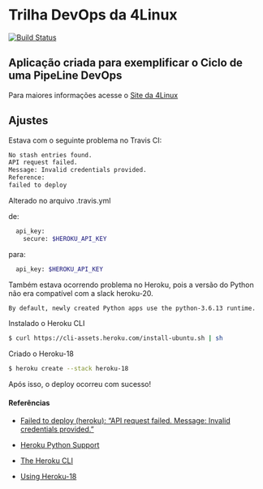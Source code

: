 # Trilha DevOps da 4Linux

<!-- Altere a Flag abaixo com sua URL do Travis -->
[![Build Status](https://travis-ci.com/gpohren/DevOpsLab-HelloWorld.svg?branch=master)](https://travis-ci.com/gpohren/DevOpsLab-HelloWorld)

## Aplicação criada para exemplificar o Ciclo de uma PipeLine DevOps


Para maiores informações acesse o [Site da 4Linux](https://www.4linux.com.br/cursos/devops)

## Ajustes

Estava com o seguinte problema no Travis CI:
```bash
No stash entries found.
API request failed.
Message: Invalid credentials provided.
Reference: 
failed to deploy
``` 
Alterado no arquivo .travis.yml

de:
```bash
  api_key:
    secure: $HEROKU_API_KEY
``` 
para:
```bash
  api_key: $HEROKU_API_KEY
```
Também estava ocorrendo problema no Heroku, pois a versão do Python não era compatível com a slack heroku-20.
```bash
By default, newly created Python apps use the python-3.6.13 runtime.
```
Instalado o Heroku CLI
```bash
$ curl https://cli-assets.heroku.com/install-ubuntu.sh | sh
``` 
Criado o Heroku-18
```bash
$ heroku create --stack heroku-18
``` 

Após isso, o deploy ocorreu com sucesso!

#### Referências

* [Failed to deploy (heroku): “API request failed. Message: Invalid credentials provided.”](https://travis-ci.community/t/failed-to-deploy-heroku-api-request-failed-message-invalid-credentials-provided/9988)

* [Heroku Python Support](https://devcenter.heroku.com/articles/python-support#supported-runtimes)

* [The Heroku CLI](https://devcenter.heroku.com/articles/heroku-cli)

* [Using Heroku-18](https://devcenter.heroku.com/articles/heroku-18-stack#using-heroku-18)

